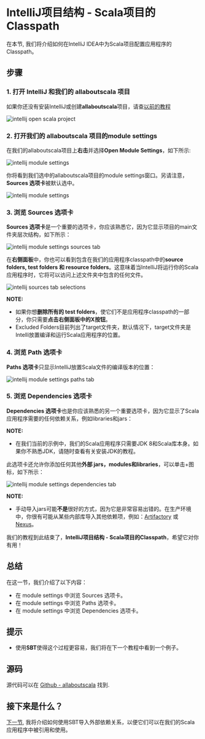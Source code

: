 # IntelliJ项目结构 - Scala项目的Classpath


在本节, 我们将介绍如何在IntelliJ IDEA中为Scala项目配置应用程序的Classpath。

## 步骤

### 1. 打开 IntelliJ 和我们的 allaboutscala 项目

如果你还没有安装IntelliJ或创建**allaboutscala**项目，请查[以前的教程](1_1.md)

![intellij open scala project](http://allaboutscala.com/wp-content/uploads/2016/05/intellij_open_scala_project.png)

 
### 2. 打开我们的 allaboutscala 项目的module settings

在我们的allaboutscala项目上**右击**并选择**Open Module Settings**，如下所示:

![intellij module settings](http://allaboutscala.com/wp-content/uploads/2016/05/classpath_1.png)

你将看到我们选中的allaboutscala项目的module settings窗口。另请注意，**Sources 选项卡**被默认选中。

![intellij module settings](http://allaboutscala.com/wp-content/uploads/2016/05/classpath_2.png)


### 3. 浏览 Sources 选项卡

**Sources 选项卡**是一个重要的选项卡，你应该熟悉它，因为它显示项目的main文件夹层次结构，如下所示：

![intellij module settings sources tab](http://allaboutscala.com/wp-content/uploads/2016/05/classpath_3.png)

在**右侧面板**中，你也可以看到包含在我们的应用程序classpath中的**source folders, test folders 和 resource folders**。这意味着当IntelliJ将运行你的Scala应用程序时，它将可以访问上述文件夹中包含的任何文件。

![intellij sources tab selections](http://allaboutscala.com/wp-content/uploads/2016/05/classpath_4.png)

**NOTE:**

- 如果你想**删除所有的 test folders**，使它们不是应用程序classpath的一部分，你只需要**点击右侧面板中的X按钮**。
- Excluded Folders目前列出了target文件夹，默认情况下，target文件夹是Intelli放置编译和运行Scala应用程序的位置。

### 4. 浏览 Path 选项卡

**Paths 选项卡**只显示IntelliJ放置Scala文件的编译版本的位置：

![intellij module settings paths tab](http://allaboutscala.com/wp-content/uploads/2016/05/classpath_5-1024x563.png)

### 5. 浏览 Dependencies 选项卡

**Dependencies 选项卡**也是你应该熟悉的另一个重要选项卡，因为它显示了Scala应用程序需要的任何依赖关系，例如libraries和jars：

**NOTE:**

- 在我们当前的示例中，我们的Scala应用程序只需要JDK 8和Scala库本身。如果你不熟悉JDK，请随时查看有关安装JDK的教程。

此选项卡还允许你添加任何其他**外部 jars，modules和libraries**，可以单击+图标，如下所示：

![intellij module settings dependencies tab](http://allaboutscala.com/wp-content/uploads/2016/05/classpath_7-1024x571.png)


**NOTE:**

- 手动导入jars可能**不是**很好的方式，因为它是非常容易出错的。在生产环境中，你很有可能从某些内部库导入其他依赖项，例如：[Artifactory](https://www.jfrog.com/open-source/) 或 [Nexus](http://www.sonatype.com/products-sonatype)。

我们的教程到此结束了，**IntelliJ项目结构 - Scala项目的Classpath**，希望它对你有用！

## 总结

在这一节，我们介绍了以下内容：

- 在 module settings 中浏览 Sources 选项卡。
- 在 module settings 中浏览 Paths 选项卡。
- 在 module settings 中浏览 Dependencies 选项卡。

## 提示

- 使用**SBT**使得这个过程更容易，我们将在下一个教程中看到一个例子。

## 源码

源代码可以在 [Github - allaboutscala](https://github.com/nadimbahadoor/allaboutscala) 找到.

## 接下来是什么？

[下一节](1_11.md), 我将介绍如何使用SBT导入外部依赖关系，以便它们可以在我们的Scala应用程序中被引用和使用。